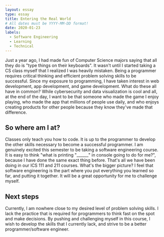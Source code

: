 ```yaml
---
layout: essay
type: essay
title: Entering the Real World
# All dates must be YYYY-MM-DD format!
date: 2020-01-23
labels:
  - Software Engineering
  - Learning
  - Technical
---
```


Just a year ago, I had made fun of Computer Science majors saying that all they do is "type things on their keyboards". It wasn't until I started taking a CS class myself that I realized I was heavily mistaken. Being a programmer requires critical thinking and efficient problem solving skills to be successful. Since my exposure to programming, I have taken interest in web development, app development, and game development. What do these all have in common? While cybersecurity and data visualization is cool and all, at the end of the day, I want to be that someone who made the game I enjoy playing, who made the app that millions of people use daily, and who enjoys creating products for other people because they know they've made that difference. 

## So where am I at?

Classes only teach you how to code. It is up to the programmer to develop the other skills necessary to become a successful programmer. I am genuinely excited this semester to be taking a software engineering course. It is easy to think "what is printing "______" in console going to do for me?", because I have done the same exact thing before. That's all we have been doing in our ICS 111 and 211 courses. What's the bigger picture? I feel that software engineering is the part where you put everything you learned so far, and putting it together. It will be a great opportunity for me to challenge myself.

## Next steps

Currently, I am nowhere close to my desired level of problem solving skills. I lack the practice that is required for programmers to think fast on the spot and make decisions. By pushing and challenging myself in this course, I wish to develop the skills that I currently lack, and strive to be a better programmer/software engineer.
